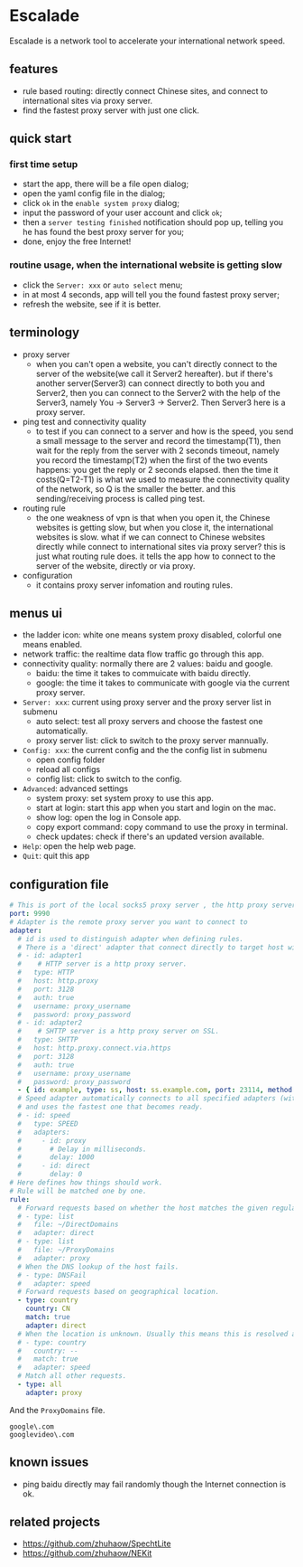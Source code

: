 # Escalade 
Escalade is a network tool to accelerate your international network speed.

## features
- rule based routing: directly connect Chinese sites, and connect to international sites via proxy server.
- find the fastest proxy server with just one click.

## quick start
### first time setup
- start the app, there will be a file open dialog;
- open the yaml config file in the dialog;
- click `ok` in the `enable system proxy` dialog;
- input the password of your user account and click `ok`;
- then a `server testing finished` notification should pop up, telling you he has found the best proxy server for you;
- done, enjoy the free Internet!

### routine usage, when the international website is getting slow
- click the `Server: xxx` or `auto select` menu;
- in at most 4 seconds, app will tell you the found fastest proxy server;
- refresh the website, see if it is better.

## terminology
- proxy server
    + when you can't open a website, you can't directly connect to the server of the website(we call it Server2 hereafter). but if there's another server(Server3) can connect directly to both you and Server2, then you can connect to the Server2 with the help of the Server3, namely You -> Server3 -> Server2. Then Server3 here is a proxy server.
- ping test and connectivity quality
    + to test if you can connect to a server and how is the speed, you send a small message to the server and record the timestamp(T1), then wait for the reply from the server with 2 seconds timeout, namely you record the timestamp(T2) when the first of the two events happens: you get the reply or 2 seconds elapsed. then the time it costs(Q=T2-T1) is what we used to measure the connectivity quality of the network, so Q is the smaller the better. and this sending/receiving process is called ping test. 
- routing rule
    + the one weakness of vpn is that when you open it, the Chinese websites is getting slow, but when you close it, the international websites is slow. what if we can connect to Chinese websites directly while connect to international sites via proxy server? this is just what routing rule does. it tells the app how to connect to the server of the website, directly or via proxy.
- configuration
    + it contains proxy server infomation and routing rules.

## menus ui
- the ladder icon: white one means system proxy disabled, colorful one means enabled.
- network traffic: the realtime data flow traffic go through this app.
- connectivity quality: normally there are 2 values: baidu and google.
    + baidu: the time it takes to commuicate with baidu directly.
    + google: the time it takes to communicate with google via the current proxy server.
- `Server: xxx`: current using proxy server and the proxy server list in submenu 
    + auto select: test all proxy servers and choose the fastest one automatically.
    + proxy server list: click to switch to the proxy server mannually.
- `Config: xxx`: the current config and the the config list in submenu
    + open config folder
    + reload all configs
    + config list: click to switch to the config.
- `Advanced`: advanced settings
    + system proxy: set system proxy to use this app. 
    + start at login: start this app when you start and login on the mac.
    + show log: open the log in Console app.
    + copy export command: copy command to use the proxy in terminal.
    + check updates: check if there's an updated version available.
- `Help`: open the help web page.
- `Quit`: quit this app

## configuration file
```yaml
# This is port of the local socks5 proxy server , the http proxy server starts at port+1.
port: 9990
# Adapter is the remote proxy server you want to connect to
adapter:
  # id is used to distinguish adapter when defining rules.
  # There is a 'direct' adapter that connect directly to target host without proxy.
  # - id: adapter1
  #    # HTTP server is a http proxy server.
  #   type: HTTP
  #   host: http.proxy
  #   port: 3128
  #   auth: true
  #   username: proxy_username
  #   password: proxy_password
  # - id: adapter2
  #    # SHTTP server is a http proxy server on SSL.
  #   type: SHTTP
  #   host: http.proxy.connect.via.https
  #   port: 3128
  #   auth: true
  #   username: proxy_username
  #   password: proxy_password
  - { id: example, type: ss, host: ss.example.com, port: 23114, method: rc4-md5, password: password }
  # Speed adapter automatically connects to all specified adapters (with given delay)
  # and uses the fastest one that becomes ready.
  # - id: speed
  #   type: SPEED
  #   adapters:
  #     - id: proxy
  #       # Delay in milliseconds.
  #       delay: 1000
  #     - id: direct
  #       delay: 0
# Here defines how things should work.
# Rule will be matched one by one.
rule:
  # Forward requests based on whether the host matches the given regular expressions.
  # - type: list
  #   file: ~/DirectDomains
  #   adapter: direct
  # - type: list
  #   file: ~/ProxyDomains
  #   adapter: proxy
  # When the DNS lookup of the host fails.
  # - type: DNSFail
  #   adapter: speed
  # Forward requests based on geographical location.
  - type: country
    country: CN
    match: true
    adapter: direct
  # When the location is unknown. Usually this means this is resolved an Intranet IP.
  # - type: country
  #   country: --
  #   match: true
  #   adapter: speed
  # Match all other requests.
  - type: all
    adapter: proxy
```
And the `ProxyDomains` file.
```
google\.com
googlevideo\.com
```

## known issues
- ping baidu directly may fail randomly though the Internet connection is ok.

## related projects
- https://github.com/zhuhaow/SpechtLite
- https://github.com/zhuhaow/NEKit
